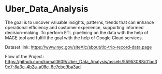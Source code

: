 # Uber_Data_Analysis
The goal is to uncover valuable insights, patterns, trends that can enhance operational efficiency and customer experience, supporting informed decision-making.
To perform ETL pipelining on the data with the help of MAGE tool and fulfill the goal with the help of Google Cloud services.

Dataset link:
https://www.nyc.gov/site/tlc/about/tlc-trip-record-data.page

Flow of the Project:
https://github.com/komal0609/Uber_Data_Analysis/assets/55953088/01ac39e7-8a3c-4b2a-a08c-6e7cbe9ba3ad






